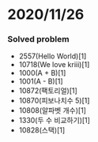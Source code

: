 # 2020/11/26

### Solved problem
- 2557(Hello World)[1]
- 10718(We love kriii)[1]
- 1000(A + B)[1]
- 1001(A - B)[1]
- 10872(팩토리얼)[1]
- 10870(피보나치수 5)[1]
- 10808(알파벳 개수)[1]
- 1330(두 수 비교하기)[1]
- 10828(스택)[1]